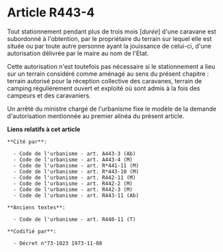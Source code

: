 # Article R443-4

Tout stationnement pendant plus de trois mois [*durée*] d'une caravane est subordonné à l'obtention, par le propriétaire du
terrain sur lequel elle est située ou par toute autre personne ayant la jouissance de celui-ci, d'une autorisation délivrée
par le maire au nom de l'Etat.

Cette autorisation n'est toutefois pas nécessaire si le stationnement a lieu sur un terrain considéré comme aménagé au sens
du présent chapitre : terrain autorisé pour la réception collective des caravanes, terrain de camping régulièrement ouvert et
exploité où sont admis à la fois des campeurs et des caravaniers.

Un arrêté du ministre chargé de l'urbanisme fixe le modèle de la demande d'autorisation mentionnée au premier alinéa du
présent article.

**Liens relatifs à cet article**

	**Cité par**:

	  - Code de l'urbanisme - art. A443-3 (Ab)
	  - Code de l'urbanisme - art. A443-4 (M)
	  - Code de l'urbanisme - art. R*441-11 (M)
	  - Code de l'urbanisme - art. R*443-10 (M)
	  - Code de l'urbanisme - art. R442-11 (M)
	  - Code de l'urbanisme - art. R442-2 (M)
	  - Code de l'urbanisme - art. R442-3 (M)
	  - Code de l'urbanisme - art. R443-11 (Ab)

	**Anciens textes**:

	  - Code de l'urbanisme - art. R440-11 (T)

	**Codifié par**:

	  - Décret n°73-1023 1973-11-08
